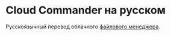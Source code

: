 Cloud Commander на русском
===========

Русскоязычный перевод облачного [файлового менеджера](http://ru.cloudcmd.io "Файловий Менеджер").
